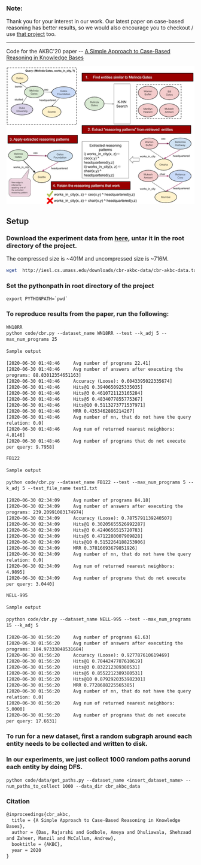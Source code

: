 ### Note:

Thank you for your interest in our work. Our latest paper on case-based reasoning has better results, so we would also encourage you to checkout / use [that project](https://github.com/ameyagodbole/Prob-CBR) too.

******************

Code for the AKBC'20 paper -- [A Simple Approach to Case-Based Reasoning in Knowledge Bases](https://openreview.net/forum?id=AEY9tRqlU7)

![CBR](image/teaser.png)

## Setup
### Download the experiment data from [here](http://iesl.cs.umass.edu/downloads/cbr-akbc-data), untar it in the root directory of the project.
The compressed size is ~401M and uncompressed size is ~716M. 
```bash
wget  http://iesl.cs.umass.edu/downloads/cbr-akbc-data/cbr-akbc-data.tar.gz && tar xvf cbr-akbc-data.tar.gz
```
### Set the pythonpath in root directory of the project
```
export PYTHONPATH=`pwd`
```

### To reproduce results from the paper, run the following:

```
WN18RR
python code/cbr.py --dataset_name WN18RR --test --k_adj 5 --max_num_programs 25

Sample output

[2020-06-30 01:48:46     Avg number of programs 22.41]
[2020-06-30 01:48:46     Avg number of answers after executing the programs: 88.83012354651163]
[2020-06-30 01:48:46     Accuracy (Loose): 0.6043395022335674]
[2020-06-30 01:48:46     Hits@1 0.3940650925335035]
[2020-06-30 01:48:46     Hits@3 0.4610721123165284]
[2020-06-30 01:48:46     Hits@5 0.4834077855775367]
[2020-06-30 01:48:46     Hits@10 0.5113273771537971]
[2020-06-30 01:48:46     MRR 0.4353462886214267]
[2020-06-30 01:48:46     Avg number of nn, that do not have the query relation: 0.0]
[2020-06-30 01:48:46     Avg num of returned nearest neighbors: 4.8146]
[2020-06-30 01:48:46     Avg number of programs that do not execute per query: 9.7958]
``` 

```
FB122

Sample output

python code/cbr.py --dataset_name FB122 --test --max_num_programs 5 --k_adj 5 --test_file_name testI.txt

[2020-06-30 02:34:09     Avg number of programs 84.18]
[2020-06-30 02:34:09     Avg number of answers after executing the programs: 239.20991083174974]
[2020-06-30 02:34:09     Accuracy (Loose): 0.7875791139240507]
[2020-06-30 02:34:09     Hits@1 0.30205655526992287]
[2020-06-30 02:34:09     Hits@3 0.4240656515720783]
[2020-06-30 02:34:09     Hits@5 0.4712280007909828]
[2020-06-30 02:34:09     Hits@10 0.5152264188253906]
[2020-06-30 02:34:09     MRR 0.37816693679851926]
[2020-06-30 02:34:09     Avg number of nn, that do not have the query relation: 0.0]
[2020-06-30 02:34:09     Avg num of returned nearest neighbors: 4.9895]
[2020-06-30 02:34:09     Avg number of programs that do not execute per query: 3.0440]

```

```
NELL-995

Sample output

ppython code/cbr.py --dataset_name NELL-995 --test --max_num_programs 15 --k_adj 5

[2020-06-30 01:56:20     Avg number of programs 61.63]
[2020-06-30 01:56:20     Avg number of answers after executing the programs: 104.97333848531684]
[2020-06-30 01:56:20     Accuracy (Loose): 0.927787610619469]
[2020-06-30 01:56:20     Hits@1 0.7044247787610619]
[2020-06-30 01:56:20     Hits@3 0.832212389380531]
[2020-06-30 01:56:20     Hits@5 0.8552212389380531]
[2020-06-30 01:56:20     Hits@10 0.8792920353982301]
[2020-06-30 01:56:20     MRR 0.7728688225565385]
[2020-06-30 01:56:20     Avg number of nn, that do not have the query relation: 0.0]
[2020-06-30 01:56:20     Avg num of returned nearest neighbors: 5.0000]
[2020-06-30 01:56:20     Avg number of programs that do not execute per query: 17.6631]

```

### To run for a new dataset, first a random subgraph around each entity needs to be collected and written to disk.
### In our experiments, we just collect 1000 random paths aorund each entity by doing DFS.
```
python code/data/get_paths.py --dataset_name <insert_dataset_name> --num_paths_to_collect 1000 --data_dir cbr_akbc_data
```

### Citation
````
@inproceedings{cbr_akbc,
  title = {A Simple Approach to Case-Based Reasoning in Knowledge Bases},
  author = {Das, Rajarshi and Godbole, Ameya and Dhuliawala, Shehzaad and Zaheer, Manzil and McCallum, Andrew},
  booktitle = {AKBC},
  year = 2020
}
````
 
